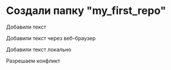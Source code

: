 # Создали папку "my_first_repo" 

Добавили текст

Добавили текст через веб-браузер

Добавили текст локально

Разрешаем конфликт
